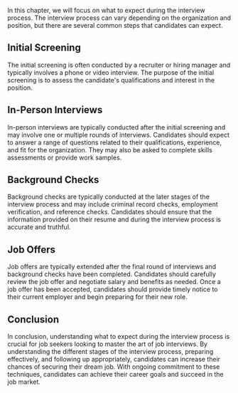 
In this chapter, we will focus on what to expect during the interview process. The interview process can vary depending on the organization and position, but there are several common steps that candidates can expect.

Initial Screening
-----------------

The initial screening is often conducted by a recruiter or hiring manager and typically involves a phone or video interview. The purpose of the initial screening is to assess the candidate's qualifications and interest in the position.

In-Person Interviews
--------------------

In-person interviews are typically conducted after the initial screening and may involve one or multiple rounds of interviews. Candidates should expect to answer a range of questions related to their qualifications, experience, and fit for the organization. They may also be asked to complete skills assessments or provide work samples.

Background Checks
-----------------

Background checks are typically conducted at the later stages of the interview process and may include criminal record checks, employment verification, and reference checks. Candidates should ensure that the information provided on their resume and during the interview process is accurate and truthful.

Job Offers
----------

Job offers are typically extended after the final round of interviews and background checks have been completed. Candidates should carefully review the job offer and negotiate salary and benefits as needed. Once a job offer has been accepted, candidates should provide timely notice to their current employer and begin preparing for their new role.

Conclusion
----------

In conclusion, understanding what to expect during the interview process is crucial for job seekers looking to master the art of job interviews. By understanding the different stages of the interview process, preparing effectively, and following up appropriately, candidates can increase their chances of securing their dream job. With ongoing commitment to these techniques, candidates can achieve their career goals and succeed in the job market.
